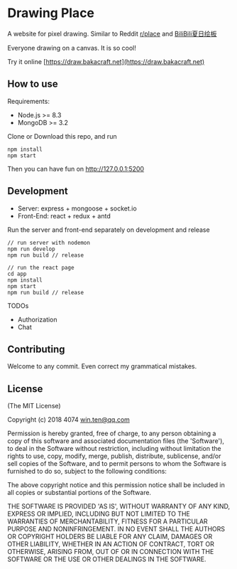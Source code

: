 # Drawing Place

A website for pixel drawing. Similar to Reddit [r/place](https://www.reddit.com/r/place) and [BiliBili夏日绘板](https://live.bilibili.com/pages/1702/pixel-drawing)

Everyone drawing on a canvas. It is so cool!

Try it online [https://draw.bakacraft.net](https://draw.bakacraft.net)

## How to use

Requirements:
- Node.js >= 8.3
- MongoDB >= 3.2

Clone or Download this repo, and run
```
npm install
npm start
```

Then you can have fun on http://127.0.0.1:5200

## Development

- Server: express + mongoose + socket.io
- Front-End: react + redux + antd

Run the server and front-end separately on development and release

```
// run server with nodemon
npm run develop
npm run build // release

// run the react page
cd app
npm install
npm start
npm run build // release

```

TODOs

- Authorization
- Chat

## Contributing

Welcome to any commit. Even correct my grammatical mistakes.

## License
(The MIT License)

Copyright (c) 2018 4074 <win.ten@qq.com>

Permission is hereby granted, free of charge, to any person obtaining a copy of this software and associated documentation files (the 'Software'), to deal in the Software without restriction, including without limitation the rights to use, copy, modify, merge, publish, distribute, sublicense, and/or sell copies of the Software, and to permit persons to whom the Software is furnished to do so, subject to the following conditions:

The above copyright notice and this permission notice shall be included in all copies or substantial portions of the Software.

THE SOFTWARE IS PROVIDED 'AS IS', WITHOUT WARRANTY OF ANY KIND, EXPRESS OR IMPLIED, INCLUDING BUT NOT LIMITED TO THE WARRANTIES OF MERCHANTABILITY, FITNESS FOR A PARTICULAR PURPOSE AND NONINFRINGEMENT. IN NO EVENT SHALL THE AUTHORS OR COPYRIGHT HOLDERS BE LIABLE FOR ANY CLAIM, DAMAGES OR OTHER LIABILITY, WHETHER IN AN ACTION OF CONTRACT, TORT OR OTHERWISE, ARISING FROM, OUT OF OR IN CONNECTION WITH THE SOFTWARE OR THE USE OR OTHER DEALINGS IN THE SOFTWARE.
